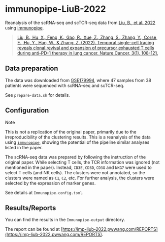 # immunopipe-LiuB-2022

Reanalysis of the scRNA-seq and scTCR-seq data from [Liu, B., et al. 2022](https://www.nature.com/articles/s43018-021-00292-8) using [immunopipe](https://github.com/pwwang/immunopipe).

> [Liu, B., Hu, X., Feng, K., Gao, R., Xue, Z., Zhang, S., Zhang, Y., Corse, E., Hu, Y., Han, W., & Zhang, Z. (2022). Temporal single-cell tracing reveals clonal revival and expansion of precursor exhausted T cells during anti-PD-1 therapy in lung cancer. Nature Cancer, 3(1), 108-121.](https://www.nature.com/articles/s43018-021-00292-8)

## Data preparation

The data was downloaded from [GSE179994](https://www.ncbi.nlm.nih.gov/geo/query/acc.cgi?acc=GSE179994), where 47 samples from 38 patients were sequenced with scRNA-seq and scTCR-seq.

See `prepare-data.sh` for details.

## Configuration

> [!NOTE]
> This is not a replication of the original paper, primarily due to the irreproducibility of the clustering results. This is a reanalysis of the data using [`immunopipe`](https://github.com/pwwang/immunopipe), showing the potential of the pipeline similar analyses listed in the paper.
>

The scRNA-seq data was prepared by following the instruction of the original paper. While selecting T cells, the TCR information was ignored (not mentioned in the paper). Instead, `CD3E`, `CD3D`, `CD3G` and `NKG7` were used to select T cells (and NK cells). The clusters were not annotated, so the clusters were named as `C1`, `C2`, etc. For further analysis, the clusters were selected by the expression of marker genes.

See details at `Immunopipe.config.toml`.

## Results/Reports

You can find the results in the `Immunopipe-output` directory.

The report can be found at [https://imp-liub-2022.pwwang.com/REPORTS](https://imp-liub-2022.pwwang.com/REPORTS).

